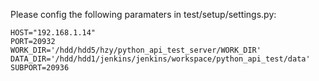 
Please config the following paramaters in test/setup/settings.py:

```
HOST="192.168.1.14"
PORT=20932
WORK_DIR='/hdd/hdd5/hzy/python_api_test_server/WORK_DIR'
DATA_DIR='/hdd/hdd1/jenkins/jenkins/workspace/python_api_test/data'
SUBPORT=20936
```
